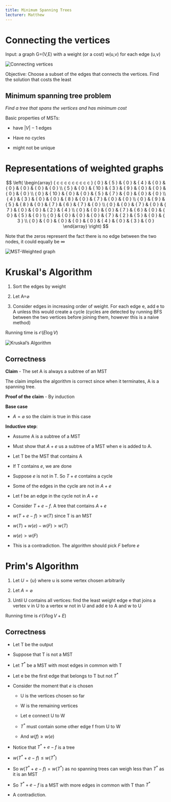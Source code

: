 ```yaml
---
title: Minimum Spanning Trees
lecturer: Matthew
---
```


# Connecting the vertices

Input: a graph G=(V,E) with a weight (or a cost) w(u,v) for each edge
(u,v)

![Connecting vertices](/img/Year_1/ADS/Part_4/MST/graph1.webp)

Objective: Choose a subset of the edges that connects the vertices. Find
the solution that costs the least

## Minimum spanning tree problem

_Find a tree that spans the vertices and has minimum cost_

Basic properties of MSTs:

-   have $|V|-1$ edges

-   Have no cycles

-   might not be unique

# Representations of weighted graphs

$$
\left( \begin{array} { c c c c c c c c c } { 0 } & { 5 } & { 0 } & { 4 } & { 0 } & { 0 } & { 0 } & { 0 } & { 0 } \\ { 5 } & { 0 } & { 10 } & { 3 } & { 9 } & { 0 } & { 0 } & { 0 } & { 0 } \\ { 0 } & { 10 } & { 0 } & { 0 } & { 5 } & { 7 } & { 0 } & { 0 } & { 0 } \\ { 4 } & { 3 } & { 0 } & { 0 } & { 8 } & { 0 } & { 7 } & { 0 } & { 0 } \\ { 0 } & { 9 } & { 5 } & { 8 } & { 0 } & { 7 } & { 6 } & { 7 } & { 0 } \\ { 0 } & { 0 } & { 7 } & { 0 } & { 7 } & { 0 } & { 0 } & { 2 } & { 4 } \\ { 0 } & { 0 } & { 0 } & { 7 } & { 6 } & { 0 } & { 0 } & { 5 } & { 0 } \\ { 0 } & { 0 } & { 0 } & { 0 } & { 7 } & { 2 } & { 5 } & { 0 } & { 3 } \\ { 0 } & { 0 } & { 0 } & { 0 } & { 0 } & { 4 } & { 0 } & { 3 } & { 0 } \end{array} \right)
$$

Note that the zeros represent the fact there is no edge between the two
nodes, it could equally be $\infty$

![MST-Weighted graph](/img/Year_1/ADS/Part_4/MST/graph2.webp)

# Kruskal's Algorithm

1.  Sort the edges by weight

2.  Let A=$\varnothing$

3.  Consider edges in increasing order of weight. For each edge e, add e
    to A unless this would create a cycle (cycles are detected by
    running BFS between the two vertices before joining them, however
    this is a naive method)

Running time is $\mathcal{O}(E\log V)$

![Kruskal’s Algorithm](/img/Year_1/ADS/Part_4/MST/graph3.webp)

## Correctness

**Claim** - The set A is always a subtree of an MST

The claim implies the algorithm is correct since when it terminates, A
is a spanning tree.

**Proof of the claim** - By induction

**Base case**

-   $A=\varnothing$ so the claim is true in this case

**Inductive step**:

-   Assume A is a subtree of a MST

-   Must show that $A+e$ us a subtree of a MST when e is added to A.

-   Let T be the MST that contains A

-   If T contains $e$, we are done

-   Suppose $e$ is not in T. So $T+e$ contains a cycle

-   Some of the edges in the cycle are not in $A+e$

-   Let f be an edge in the cycle not in $A+e$

-   Consider $T+e-f$. A tree that contains $A+e$

-   $w(T+e-f)> w(T)$ since T is an MST

-   $w(T)+w(e)-w(F)> w(T)$

-   $w(e)>w(F)$

-   This is a contradiction. The algorithm should pick $F$ before $e$

# Prim's Algorithm

1.  Let $U=\{u\}$ where u is some vertex chosen arbitrarily

2.  Let $A=\varnothing$

3.  Until U contains all vertices: find the least weight edge e that
    joins a vertex v in U to a vertex w not in U and add e to A and w to
    U

Running time is $\mathcal{O}(V\log V+E)$

## Correctness

-   Let T be the output

-   Suppose that T is not a MST

-   Let $T^*$ be a MST with most edges in common with T

-   Let e be the first edge that belongs to T but not $T^*$

-   Consider the moment that $e$ is chosen

    -   U is the vertices chosen so far

    -   W is the remaining vertices

    -   Let e connect U to W

    -   $T^*$ must contain some other edge f from U to W

    -   And $w(f)\geqslant w(e)$

-   Notice that $T^*+e-f$ is a tree

-   $w(T^*+e-f)\leqslant w(T^*)$

-   So $w(T^*+e-f)=w(T^*)$ as no spanning trees can weigh less than
    $T^*$ as it is an MST

-   So $T^*+e-f$ is a MST with more edges in common with T than $T^*$

-   A contradiction.
